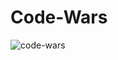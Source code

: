 # Code-Wars

![code-wars](https://cloud.githubusercontent.com/assets/17751794/23116661/664b99a8-f754-11e6-93a8-e9d4b4d072c7.jpg)
